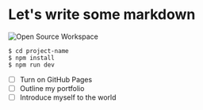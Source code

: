 # Let's write some markdown
![Open Source Workspace](https://images.unsplash.com/photo-1519389950473-47ba0277781c?q=80&w=1740&auto=format&fit=crop&ixlib=rb-4.0.3&ixid=M3wxMjA3fDB8MHxwaG90by1wYWdlfHx8fGVufDB8fHx8fA%3D%3D)
```
$ cd project-name
$ npm install
$ npm run dev
```
- [ ] Turn on GitHub Pages
- [ ] Outline my portfolio
- [ ] Introduce myself to the world

